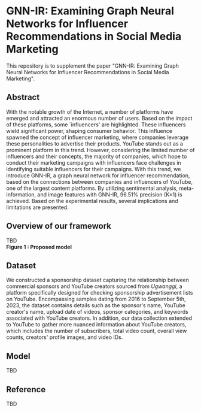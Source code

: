 # GNN-IR: Examining Graph Neural Networks for Influencer Recommendations in Social Media Marketing
This repository is to supplement the paper "GNN-IR: Examining Graph Neural Networks for Influencer Recommendations in Social Media Marketing".


## Abstract
With the notable growth of the Internet, a number of platforms have emerged and attracted an enormous number of users. Based on the impact of these platforms, some `influencers' are highlighted. These influencers wield significant power, shaping consumer behavior. This influence spawned the concept of influencer marketing, where companies leverage these personalities to advertise their products. YouTube stands out as a prominent platform in this trend. However, considering the limited number of influencers and their concepts, the majority of companies, which hope to conduct their marketing campaigns with influencers face challenges in identifying suitable influencers for their campaigns. With this trend, we introduce GNN-IR, a graph neural network for influencer recommendation, based on the connections between companies and influencers of YouTube, one of the largest content platforms. By utilizing sentimental analysis, meta-information, and image features with GNN-IR, 96.51\% precision (K=1) is achieved. Based on the experimental results, several implications and limitations are presented. 


## Overview of our framework
TBD
<img>
<br>
<strong>Figure 1 : Proposed model</strong>
<br>


## Dataset
We constructed a sponsorship dataset capturing the relationship between commercial sponsors and YouTube creators sourced from _Ugwanggi_, a platform specifically designed for checking sponsorship advertisement lists on YouTube. Encompassing samples dating from 2016 to September 5th, 2023, the dataset contains details such as the sponsor's name, YouTube creator's name, upload date of videos, sponsor categories, and keywords associated with YouTube creators. In addition, our data collection extended to YouTube to gather more nuanced information about YouTube creators, which includes the number of subscribers, total video count, overall view counts, creators' profile images, and video IDs.


## Model
TBD


## Reference
TBD
